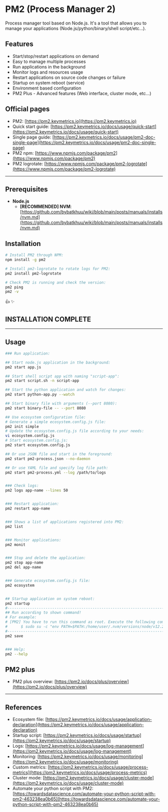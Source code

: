 # PM2 (Process Manager 2)

Process manager tool based on Node.js.
It's a tool that allows you to manage your applications (Node.js/python/binary/shell script/etc...).

## Features

- Start/stop/restart applications on demand
- Easy to manage multiple processes
- Run applications in the background
- Monitor logs and resources usage
- Restart applications on source code changes or failure
- Startup on system reboot (service)
- Environment based configuration
- PM2 Plus - Advanced features (Web interface, cluster mode, etc...)

## Official pages

- PM2: [https://pm2.keymetrics.io](https://pm2.keymetrics.io)
- Quick start guide: [https://pm2.keymetrics.io/docs/usage/quick-start](https://pm2.keymetrics.io/docs/usage/quick-start)
- Single page guide: [https://pm2.keymetrics.io/docs/usage/pm2-doc-single-page](https://pm2.keymetrics.io/docs/usage/pm2-doc-single-page)
- PM2 npm: [https://www.npmjs.com/package/pm2](https://www.npmjs.com/package/pm2)
- PM2 logrotate: [https://www.npmjs.com/package/pm2-logrotate](https://www.npmjs.com/package/pm2-logrotate)

---

## Prerequisites

- **Node.js**
    - **[RECOMMENDED] NVM**: [https://github.com/bybatkhuu/wiki/blob/main/posts/manuals/installs/nvm.md](https://github.com/bybatkhuu/wiki/blob/main/posts/manuals/installs/nvm.md)

## Installation

```sh
# Install PM2 through NPM:
npm install -g pm2

# Install pm2-logrotate to rotate logs for PM2:
pm2 install pm2-logrotate

# Check PM2 is running and check the version:
pm2 ping
pm2 -v
```

:thumbsup: :sparkles:

## INSTALLATION COMPLETE

---

## Usage

```sh
### Run application:

## Start node.js application in the background:
pm2 start app.js

## Start shell script app with naming "script-app":
pm2 start script.sh -n script-app

## Start the python application and watch for changes:
pm2 start python-app.py --watch

## Start binary file with arguments (--port 8080):
pm2 start binary-file -- --port 8080

## Use ecosystem configuration file:
# Generate a simple ecosystem.config.js file:
pm2 init simple
# Update the ecosystem.config.js file according to your needs:
vi ecosystem.config.js
# Start ecosystem.config.js:
pm2 start ecosystem.config.js

## Or use JSON file and start in the foreground:
pm2 start pm2-process.json --no-daemon

## Or use YAML file and specify log file path:
pm2 start pm2-process.yml --log /path/to/logs


### Check logs:
pm2 logs app-name --lines 50


### Restart application:
pm2 restart app-name


### Shows a list of applications registered into PM2:
pm2 list


### Monitor applications:
pm2 monit


### Stop and delete the application:
pm2 stop app-name
pm2 del app-name


### Generate ecosystem.config.js file:
pm2 ecosystem


## Startup application on system reboot:
pm2 startup
#--------------------------------------------------------------------------------
## Run according to shown command!
# For example:
# [PM2] You have to run this command as root. Execute the following command:
#      $ sudo su -c "env PATH=$PATH:/home/user/.nvm/versions/node/v12.20.1/bin pm2 startup <distribution> -u <user> --hp <home-path>"
#--------------------------------------------------------------------------------
pm2 save


### Help:
pm2 --help
```

## PM2 plus

- PM2 plus overview: [https://pm2.io/docs/plus/overview](https://pm2.io/docs/plus/overview)

---

## References

- Ecosystem file: [https://pm2.keymetrics.io/docs/usage/application-declaration](https://pm2.keymetrics.io/docs/usage/application-declaration)
- Startup script: [https://pm2.keymetrics.io/docs/usage/startup](https://pm2.keymetrics.io/docs/usage/startup)
- Logs: [https://pm2.keymetrics.io/docs/usage/log-management](https://pm2.keymetrics.io/docs/usage/log-management)
- Monitoring: [https://pm2.keymetrics.io/docs/usage/monitoring](https://pm2.keymetrics.io/docs/usage/monitoring)
- Custom metrics: [https://pm2.keymetrics.io/docs/usage/process-metrics](https://pm2.keymetrics.io/docs/usage/process-metrics)
- Cluster mode: [https://pm2.keymetrics.io/docs/usage/cluster-mode](https://pm2.keymetrics.io/docs/usage/cluster-mode)
- Automate your python script with PM2: [https://towardsdatascience.com/automate-your-python-script-with-pm2-463238ea0b65](https://towardsdatascience.com/automate-your-python-script-with-pm2-463238ea0b65)
